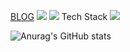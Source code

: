 
<a href="https://www.notion.so/c5753fc596474780a8909af9417b6af1" target="_blank">BLOG</a>
<img src="https://img.shields.io/badge/#000000?style=flat-square&logo=Notion&logoColor=white">
<img src="https://img.shields.io/badge/Python-3776AB?style=for-the-badge&logo=Python&logoColor=white">
Tech Stack
<a href="클릭시 이동할 링크" target="_blank"><img src="https://img.shields.io/badge/문자-색코드?style=flat-square&logo=이미지 이름&logoColor=white"/></a>


![Anurag's GitHub stats](https://github-readme-stats.vercel.app/api?username=hover032&show_icons=true&theme=radical)
